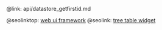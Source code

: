 @link: api/datastore_getfirstid.md

@seolinktop: [web ui framework](https://webix.com)
@seolink: [tree table widget](https://webix.com/widget/treetable/)